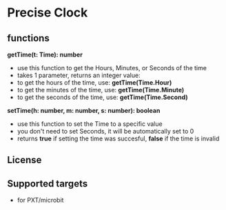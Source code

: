 # Precise Clock


## functions

**getTime(t: Time): number**
-  use this function to get the Hours, Minutes, or Seconds of the time
-  takes 1 parameter, returns an integer value:
  -  to get the hours of the time, use: **getTime(Time.Hour)**
  -  to get the minutes of the time, use: **getTime(Time.Minute)**
  -  to get the seconds of the time, use: **getTime(Time.Second)**

**setTime(h: number, m: number, s: number): boolean**
-  use this function to set the Time to a specific value
-  you don't need to set Seconds, it will be automatically set to 0
-  returns **true** if setting the time was succesful, **false** if the time is invalid

## License



## Supported targets

* for PXT/microbit
